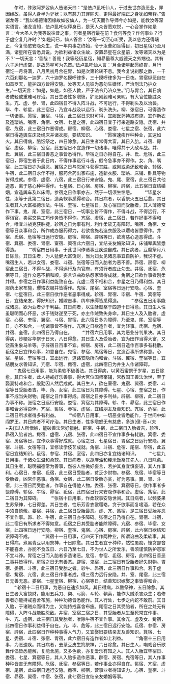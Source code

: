 <!-- { "loadSidebar": true } -->
　　尔时，殊致阿罗娑仙人告诸天曰：“是佉卢虱吒仙人，于过去世亦造恶业，罪因缘故，虽得人身半为驴状；以有慈力其罪除灭，更得最好端正之身犹如帝释。”告诸龙等：“我以福德诸因缘故如彼仙人，为一切天而作导师今亦如是，能教汝等深实语言。诸龙当知，佉卢虱吒似释身已，是天人众皆悉欢悦，一心合掌作如是言：‘今大圣人为我等说往昔之事，何者星宿行最在前？食何等食？作何事业？行于虚空复几许时？’如是问已，仙人答言：‘汝等一切至心听受，我以慈力还得端正，今复怜愍安隐众生，说一年内事之终始，令于汝曹如盲得目，初日星宿乃至月满，诸星所在皆悉具说。为欲利益诸众生故，安置昴星在众星前，汝等诸天以为是不？’一切天言：‘善哉！善哉！我等经历星宿，知昴最尊大威德天之外甥也。其有六子运行虚空，是故昴星可为先首。’佉卢虱吒仙人言：‘月合诸星起昴终胃，月行宿讫一月将满，八月黑初月合在胃，如是次第轮转不息。我今复说刹那之数，一千六百刹那名一迦罗，六十迦罗名摸呼律多，三十摸呼律多为一日夜。胃宿纵恶自在如首罗天，能护四方皆得安隐。汝等天人见彼为恶勿生嫌怪，严治刑法乃护众生。’一切天言：‘如是，如是，如圣人教，严于法令乃济众生。’‘月与胃合，其日病者或轻或重难可疗治。其日生者性多瞋愤，犷恶刚毅难可亲昵，有大官位能胜众生。亢、虚、参、胃，此四宿日不得入阵斗战，不可远行，不得剃头及以治鬓。毕、牛、轸星，此三宿日，乃宜斗战及以远行、剃头洗头。柳、张宿日，可得造作一切诸事。昴宿、翼宿、斗宿，此三宿日求财可得，宜服医药持戒布施，宜作新衣及造璎珞。嘴宿、角宿、女宿、七星之宿，此四宿日宜于行来道路安隐。氐宿、井宿、危宿，此三宿日作恶得成。房宿、柳宿、心宿、娄宿、七星之宿、张宿，此六宿日得造舆车床及绳床并诸衣服，要结知识。
　　“‘昴宿速疾作种种业，其速如火。其日得病，酪饭祭之，四日除愈。其日生者常得大富，其日入胎。斗宿、房宿、虚宿、柳宿、室宿，此五宿日不宜造作一切诸事，唯得共于大敌斗战。井、氐、翼宿，此三宿日善恶之事皆悉得作。毕宿之日亦得自在。井、氐、危宿，此三宿日，昴宿生者于此日内，不得作事远行斗击，假令急事亦不得作。女、角、嘴宿，此三宿日亦为最恶。翼宿之日与怨家斗获得其胜，或刚或柔还致和合。轸宿、牛宿，此二宿日求伴不得，服药合药出家布施，造新衣服、璎珞、床铺、卧具等物皆得成就。参宿、虚宿、亢宿，此三宿日行来安隐。鬼、尾、室宿，此三宿日共他造恶，离于慈心种种得作。七星宿、日心宿、房宿、柳宿、辟宿，此五宿日宜结婚姻，宜造舆车及以床缛。参宿之日作事亦吉，然于一切须生怜愍。
　　“‘毕星水性，汝等于此第二宿日，造柔软事悉得和合。其日病者，以香祭火五日后愈。其日生者其人大富福德乐法。牛宿、奎宿、七星宿日，及心宿日而受胎者，其人薄德常作下事。鬼、尾、室宿，此三宿日，一切事业皆不得作，不得斗战，不得远行，不得诣官，卖买交易工巧作务皆不得作。亢宿、虚宿，此二宿日，若作好事不得和合，唯宜斗战克获胜捷。轸宿之日为事有利，利作柔软无有障碍。嘴宿、角宿、女宿等日众事和合，所作成办服药得力，若欲舍施若造衣服及以璎珞皆悉得作。井宿、氐宿、危宿等日远行安隐。房宿、柳宿、辟宿等日，欲离慈心造恶得成。斗宿、箕宿、娄宿、胃宿、室宿、翼宿此六宿日，宜结亲友婚聚知识，床铺辇舆皆悉得造。
　　“‘嘴宿四日用事，于此世间作诸事业疾速自成。其日病者，豆糜祭月八日除愈。其日生者，为人猛健大富饶财，当为妇女见诸恶事宜自防护，我说不虚。嘴宿生人，若以女宿、娄宿、斗宿、张宿等日而入胎者为恶不善。昴宿、房宿、柳宿此三宿日，不得斗战，不得远行及向官府，有须行者应止勿去。井宿、氐宿、危宿等日，造作众恶不相和顺，妄言谄曲欲杀怨家皆得成就。角宿之日欲作事者刚柔并得。参宿之日作事利益能致自在。亢虚二宿不相和合，参星之日乃得利益。其日服药出家布施，璎珞衣服并皆得作。鬼宿、尾宿、室宿等日远行安隐。心宿、奎宿、七星宿日，此三宿日欲作恶者恶事得成。轸宿、胃宿、毕宿、牛宿、箕宿等日，宜结亲友，得好知识，婚嫁吉事、舆车床缛皆悉得造。
　　“‘参宿五日用事能成诸恶，欲为业者少于利益。其日病者，以生酥糜祭于四道十日得愈。其日生人性虽聪明而心怀恶，求于钱财遂至于死，亦主作贼致失身命。其日生人及入胎者，虚宿、心宿、奎宿、翼宿、斗宿、胃宿，此六宿日多为障碍，乃至鬼、尾、室宿等日，亦不和合，一切诸事皆不得作。亢宿之日欲造作者，宜为轻事。氐宿、危宿、井宿、奎宿，此四宿日乃得自在。
　　“‘井宿六日用事，其为恶业分判果决。其日得病，炒粳谷华祭于日天，八日得愈。其日生人及受胎者，宜为田作当得大富，又饶畜生象马羊等。于辟宿日百事不宜。柳宿、房宿，此二宿日造作百事多有耗散。氐宿之日宜作众事，如意自在。鬼宿、参宿、尾宿等日，宜造百事所求称意。心宿、星宿、奎宿等日，宜出远行，道路安隐所向和合。斗宿、翼宿、奎宿等日，宜结朋友求善知识。亢宿、毕宿、觜宿、虚宿，此四宿日为井生人作诸障碍。
　　“‘鬼宿七日用事，能为柔软不破善法。其日得病，以黄石蜜祭于岁星，五日除愈。其日生者，此人持戒好乐善事，得大官位国师宰辅，常教国王善法治世，至于娶妻特难和合，殷勤因人然后成就。其日生人，欲在室宿、鬼宿、翼宿、娄宿、斗宿等日受胎者吉。毕、角、女宿，此三宿日为其障碍。七星、心宿、奎宿之日，作事不成当失财物。尾宿之日作事得成。房宿之日亦多利益。辟宿、柳宿，此二宿日为事不称。张宿之日远行安隐。娄宿、箕宿为其障碍。轸、牛、昴宿，此三宿日作事和合必得良伴。亢宿、觜宿、参宿、虚宿，宜结朋友及善知识。亢宿、危宿，此二宿日所求者得多有利益。
　　“‘柳宿八日用事，一切恶业皆悉能作，于世间中如阎罗王。其日病者不可疗治。其日生者，性多瞋怒无有慈悲，多造[億-音+(夫+夫)]过人所憎嫉，能破善法常好猎射。辟宿、牛宿，此二宿日入胎者吉，轸宿、昴宿入胎者凶。觜宿、虚宿、亢宿、张宿，此四宿日不宜作事多有耗散。箕宿、娄宿、房宿等日，宜作众事得好成就。心宿之日、七星宿日、胃宿之日远行安隐。翼宿、斗宿、女宿等日，宜修读学伎艺成就。角宿、斗宿、危宿、尾宿、毕宿，此五宿日宜结知识。氐宿、参宿、井宿、室宿，此四日亦复宜结诸知识。
　　“‘七星九日用事，于诸众生温和柔软。其日病者，以胡麻油和粳米饭祭其先人，八日除愈。其日生者，聪明福德常为善事，然彼人性微好妄言，若护其身宜慎妄语，其人作事利。心宿日、奎宿、氐宿，此三宿日受胎者，贫乏少财物。参宿、危宿、毕宿等日受胎者，凶常作恶事。角宿、女宿，此二宿日受胎亦贫，好为恶事。翼、胃、斗宿，此三宿日而受胎者，作事自在得他人物。娄宿、张宿、箕宿等日，欲作事者多饶障碍。轸宿、牛宿、昴宿、氐宿，此四宿日行来安隐作事和合。虚宿、觜宿，此二宿日为其障碍。
　　“‘张宿十日用事，作柔软事安隐世间。其日病者，以频婆果生苏祭神，七日得差。其日生者，性乐芳香衣裳璎珞，贪于欲事而复嗜酒，若在众中须自慎儆。娄宿、井宿，此二宿日受胎最恶。虚、亢、觜宿，是三宿日受胎亦恶不宜作事。昴、轸、牛宿，此三宿日亦多障碍。张宿之日乃得自在。胃宿、斗宿，此二宿日有所求者不得如意。氐宿之日其受胎者能除障碍。亢宿、参宿、毕宿、女宿，此四宿日远行安隐。柳宿、奎宿、鬼宿、心宿、房宿、辟宿，此六宿日欲结知识障碍不成。
　　“‘翼宿十一日用事，行四天下作两种业，所谓谄曲及柔软事。其日得病，煮黑青豆以用祭神，十日除愈。其日生者宜于种种，然性愚痴，悭贪鄙吝不能喜舍，亦能不食五日、六日乃至七日，不为世人之所爱乐，善须谨慎防护怨家不宜斗诤。胃宿之日而入胎者多造诸恶。危宿、参宿、氐宿、房宿，此四宿日善恶二事并皆得作。房宿之日无有善恶。辟宿、鬼宿，此二宿日有受胎者好失财物。胃宿、娄宿、斗宿，此三宿日受胎之者。轸牛、昴宿，此三宿日作事和合。若于虚宿、觜宿、亢宿，此三宿日作事者成，得三宿力远行安隐。井、室、尾宿，此三宿日无善无恶。娄宿、七星奎宿、柳宿、心宿等日，结善知识嫁娶之事皆得和合。
　　“‘轸宿十二日用事，为恶自在速疾如风。其日得病，以酪祭神，五日除愈。其日生者大富饶财，能用五兵刀、槊、弓箭、斗轮、鞙索，能作大贼杀害众生；若修善者亦能持戒喜舍布施，种种功德皆悉能作。其人行处，七步之内蛇不敢前。其日入胎，于诸贼众而得为主，又能持戒喜舍布施。尾宿之日其受胎者，所在之处无有障碍，入阵斗战能胜怨敌。井宿、室宿二宿之日，其受胎者从生至死常宜作事。牛、亢、虚宿，此三宿日其受胎者，唯除牛宿不宜作事。其余亢、虚及女、觜宿，此四宿日作事利益得于自在。亢、毕、危等，此三宿日远行安隐。氐宿、参宿、房宿、辟宿，此四宿日作种种事得人气力，又宜娶妇要结亲友及善知识。箕宿、七星、娄宿、斗宿、张宿、胃宿，此六宿日有造作者如上利益。
　　“‘角宿十三日用事，为恶速疾。其日病者，去菉豆皮生捣祭神，六日除愈。其日生人，嘲戏音乐歌舞作倡皆悉能解，复能舍施，又多色欲，亦复爱乐有知之人。其人入胎宜毕宿日、娄宿、七星、箕宿等日，其人入胎多造作恶事。辟宿、房宿、鬼宿等日，其人作事种种皆吉无有障碍。危宿、氐宿、参宿等日，若作事业亦得自在。觜宿、亢宿、虚宿、尾宿，此四宿日远行安隐。觜宿、柳宿，营事业者得知识力。心宿、奎宿、斗宿、昴宿、翼宿、牛宿、张宿，此七宿日宜结亲友婚姻等事。
